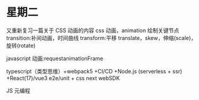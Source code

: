 # 星期二

又重新复习一篇关于 CSS 动画的内容
css 动画，animation 绘制关键节点
transition:补间动画，时间曲线
transform:平移 translate，skew，伸缩(scale)，旋转(rotate)

javascript 动画:requestanimationFrame

typescript（类型思维）+webpack5 +CI/CD +Node.js (serverless + ssr) +React(17)/vue3
e2e/unit + css next webSDK

JS 元编程
